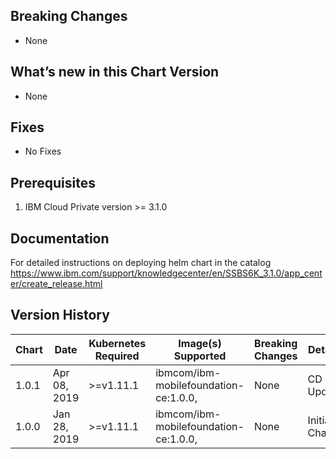 ## Breaking Changes
* None
## What’s new in this Chart Version
* None 
## Fixes
* No Fixes

## Prerequisites
1. IBM Cloud Private version >= 3.1.0

## Documentation
For detailed instructions on deploying helm chart in the catalog
https://www.ibm.com/support/knowledgecenter/en/SSBS6K_3.1.0/app_center/create_release.html 

## Version History
| Chart | Date | Kubernetes Required | Image(s) Supported | Breaking Changes | Details |
| ----- | ---- | ------------------- | ------------------ | ---------------- | ------- |
| 1.0.1 | Apr 08, 2019 | >=v1.11.1   | ibmcom/ibm-mobilefoundation-ce:1.0.0, | None | CD Update   |
| 1.0.0 | Jan 28, 2019 | >=v1.11.1   | ibmcom/ibm-mobilefoundation-ce:1.0.0, | None | Initial Chart |
